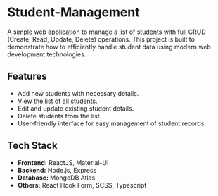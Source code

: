 # Student-Management

A simple web application to manage a list of students with full CRUD (Create, Read, Update, Delete) operations. This project is built to demonstrate how to efficiently handle student data using modern web development technologies.

## Features

- Add new students with necessary details.
- View the list of all students.
- Edit and update existing student details.
- Delete students from the list.
- User-friendly interface for easy management of student records.

## Tech Stack

- **Frontend:** ReactJS, Material-UI
- **Backend:** Node.js, Express
- **Database:** MongoDB Atlas
- **Others:** React Hook Form, SCSS, Typescript
